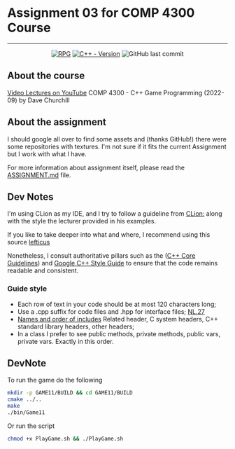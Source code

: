 # Assignment 03 for COMP 4300 Course

--------------------------------------
<div align="center">

[![RPG](https://img.shields.io/badge/Assignment-A3-yellow.svg?logo=data:image/svg%2bxml;base64,PHN2ZyB4bWxucz0iaHR0cDovL3d3dy53My5vcmcvMjAwMC9zdmciIHZlcnNpb249IjEiIHdpZHRoPSI2MDAiIGhlaWdodD0iNjAwIj48cGF0aCBkPSJNMTI5IDExMWMtNTUgNC05MyA2Ni05MyA3OEwwIDM5OGMtMiA3MCAzNiA5MiA2OSA5MWgxYzc5IDAgODctNTcgMTMwLTEyOGgyMDFjNDMgNzEgNTAgMTI4IDEyOSAxMjhoMWMzMyAxIDcxLTIxIDY5LTkxbC0zNi0yMDljMC0xMi00MC03OC05OC03OGgtMTBjLTYzIDAtOTIgMzUtOTIgNDJIMjM2YzAtNy0yOS00Mi05Mi00MmgtMTV6IiBmaWxsPSIjZmZmIi8+PC9zdmc+)]()
[![C++ - Version](https://img.shields.io/badge/C++-20-blue.svg?style=flat&logo=c%2B%2B)](https://en.cppreference.com/w/cpp/compiler_support/20)
![GitHub last commit](https://img.shields.io/github/last-commit/nalifanova/comp4300-a3?display_timestamp=author&style=flat&logo=github)

</div>

## About the course
[Video Lectures on YouTube](https://www.youtube.com/playlist?list=PL_xRyXins848nDj2v-TJYahzvs-XW9sVV)
COMP 4300 - C++ Game Programming (2022-09) by Dave Churchill

## About the assignment

I should google all over to find some assets and (thanks GitHub!) there were some repositories
with textures. I'm not sure if it fits the current Assignment but I work with what I have.

For more information about assignment itself, please read the
[ASSIGNMENT.md](ASSIGNMENT03.md) file.


## Dev Notes
I'm using CLion as my IDE, and I try to follow a guideline from
[CLion:](https://www.jetbrains.com/help/clion/clangformat-as-alternative-formatter.html)
along with the style the lecturer provided in his examples.

If you like to take deeper into what and where, I recommend using this source
[lefticus](https://lefticus.gitbooks.io/cpp-best-practices/content/03-Style.html)

Nonetheless, I consult authoritative pillars such as the
([C++ Core Guidelines](https://isocpp.github.io/CppCoreGuidelines/CppCoreGuidelines.html))
and [Google C++ Style Guide](https://google.github.io/styleguide/cppguide.html)
to ensure that the code remains readable and consistent.

### Guide style
* Each row of text in your code should be at most 120 characters long;
* Use a .cpp suffix for code files and .hpp for interface files;
  [NL.27](https://isocpp.github.io/CppCoreGuidelines/CppCoreGuidelines.html#Rl-file-suffix)
* [Names and order of includes](https://google.github.io/styleguide/cppguide.html#Names_and_Order_of_Includes)
  Related header, C system headers, C++ standard library headers, other headers;
* In a class I prefer to see public methods, private methods, public vars, private vars. Exactly
  in this order.

## DevNote

To run the game do the following

```bash
mkdir -p GAME11/BUILD && cd GAME11/BUILD
cmake ../..
make
./bin/Game11
```

Or run the script
```bash
chmod +x PlayGame.sh && ./PlayGame.sh
```